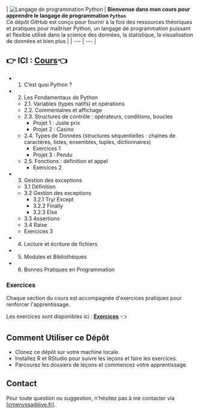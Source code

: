 | ![Langage de programmation Python](https://upload.wikimedia.org/wikipedia/commons/thumb/f/f8/Python_logo_and_wordmark.svg/1920px-Python_logo_and_wordmark.svg.png) | **Bienvenue dans mon cours pour apprendre le langage de programmation `Python`**<br>Ce dépôt GitHub est conçu pour fournir à la fois des ressources théoriques et pratiques pour maîtriser Python, 
un langage de programmation puissant et flexible utilisé dans la science des données, la statistique, la visualisation de données et bien plus.|
| --- | --- |


## 👉 ICI : [Cours](cours/cours.ipynb)👈

- 1. C’est quoi Python ?
- 2. Les Fondamentaux de Python
  - 2.1. Variables (types natifs) et opérations
  - 2.2. Commentaires et affichage
  - 2.3. Structures de contrôle : opérateurs, conditions, boucles
    - Projet 1 : Juste prix
    - Projet 2 : Casino        
  - 2.4. Types de Données (structures séquentielles : chaines de caractères, listes, ensembles, tuples, dictionnaires)
    - Exercices 1
    - Projet 3 : Pendu
  - 2.5. Fonctions : définition et appel
    - Exercices 2      
- 3. Gestion des exceptions
    - 3.1 Définition
    - 3.2 Gestion des exceptions
      - 3.2.1 Try/ Except
      - 3.2.2 Finally
      - 3.2.3 Else
    - 3.3 Assertions
    - 3.4 Raise
    - Exercices 3
- 4. Lecture et écriture de fichiers
- 5. Modules et Bibliothèques
- 6. Bonnes Pratiques en Programmation

### Exercices

Chaque section du cours est accompagnée d'exercices pratiques pour renforcer l'apprentissage. 

Les exercices sont disponibles ici : **[Exercices](https://github.com/universdesdonnees/Python-Introduction/tree/main/exercices)** 👈

## Comment Utiliser ce Dépôt

- Clonez ce dépôt sur votre machine locale.
- Installez R et RStudio pour suivre les leçons et faire les exercices.
- Parcourez les dossiers de leçons et commencez votre apprentissage.

## Contact

Pour toute question ou suggestion, n'hésitez pas à me contacter via [cmenyssa@live.fr].
